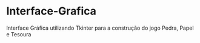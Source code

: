 # Interface-Grafica

Interface Gráfica utilizando Tkinter para a construção do jogo Pedra, Papel e Tesoura
